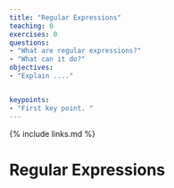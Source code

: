 ```yaml
---
title: "Regular Expressions"
teaching: 0
exercises: 0
questions:
- "What are regular expressions?"
- "What can it do?"
objectives:
- "Explain ...."


keypoints:
- "First key point. "
---
```


{% include links.md %}


# Regular Expressions
